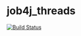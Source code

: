 ﻿# job4j_threads

[![Build Status](https://app.travis-ci.com/PerpetuumEbner/job4j_threads.svg?branch=main)](https://app.travis-ci.com/PerpetuumEbner/job4j_threads)